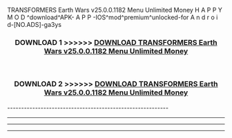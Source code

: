  TRANSFORMERS Earth Wars v25.0.0.1182 Menu Unlimited Money  H A P P Y M O D ^download^APK- A P P -IOS^mod^premium^unlocked-for A n d r o i d-[NO.ADS]-ga3ys



<div align="center">

<h3>DOWNLOAD 1 >>>>>> <a href="https://en-mod.web.app/?en= TRANSFORMERS Earth Wars v25.0.0.1182 Menu Unlimited Money ">DOWNLOAD TRANSFORMERS Earth Wars v25.0.0.1182 Menu Unlimited Money  </a></h3><br>

<h3>DOWNLOAD 2 >>>>>> <a href="https://en-mod.web.app/?en= TRANSFORMERS Earth Wars v25.0.0.1182 Menu Unlimited Money ">DOWNLOAD TRANSFORMERS Earth Wars v25.0.0.1182 Menu Unlimited Money  </a></h3>

</div>
----------------------------------------------------------

----------------------------------------------------------

----------------------------------------------------------

----------------------------------------------------------



